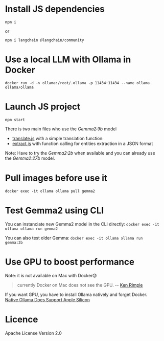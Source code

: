 # Install JS dependencies

`npm i`

or 

`npm i langchain @langchain/community`

# Use a local LLM with Ollama in Docker

`docker run -d -v ollama:/root/.ollama -p 11434:11434 --name ollama ollama/ollama`

# Launch JS project

`npm start`

There is two main files who use the *Gemma2:9b* model
- [translate.js](./translate.js) with a simple translation function
- [extract.js](./extract.js) with function calling for entities extraction in a JSON format

Note: Have to try the *Gemma2:2b* when available and you can already use the *Gemma2:27b* model.

# Pull images before use it

`docker exec -it ollama ollama pull gemma2`

# Test Gemma2 using CLI

You can instanciate new Gemma2 model in the CLI directly: `docker exec -it ollama ollama run gemma2`

You can also test older Gemma: `docker exec -it ollama ollama run gemma:2b`

# Use GPU to boost performance

Note: it is not available on Mac with Docker😓
> currently Docker on Mac does not see the GPU. -- [Ken Rimple](https://chariotsolutions.com/blog/post/apple-silicon-gpus-docker-and-ollama-pick-two/)

If you want GPU, you have to install Ollama natively and forget Docker. [Native Ollama Does Support Apple Silicon](https://chariotsolutions.com/blog/post/apple-silicon-gpus-docker-and-ollama-pick-two/)

# Licence

Apache License Version 2.0